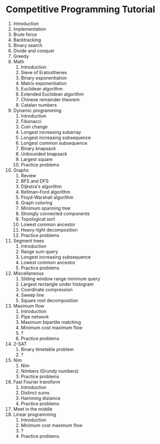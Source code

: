 # Competitive Programming Tutorial

1. Introduction
2. Implementation
3. Brute force
4. Backtracking
5. Binary search
6. Divide and conquer
7. Greedy
8. Math
    1. Introduction
    2. Sieve of Eratosthenes
    3. Binary exponentiation
    4. Matrix exponentiation
    5. Euclidean algorithm
    6. Extended Euclidean algorithm
    7. Chinese remainder theorem
    8. Catalan numbers
9. Dynamic programming
    1. Introduction
    2. Fibonacci
    3. Coin change
    4. Longest increasing subarray
    5. Longest increasing subsequence
    6. Longest common subsequence
    7. Binary knapsack
    8. Unbounded knapsack
    9. Largest square
    10. Practice problems
10. Graphs
    1. Review
    2. BFS and DFS
    3. Dijkstra's algorithm
    4. Bellman-Ford algorithm
    5. Floyd-Warshall algorithm
    6. Graph coloring
    7. Minimum spanning tree
    8. Strongly connected components
    9. Topological sort
    10. Lowest common ancestor
    11. Heavy-light decomposition
    12. Practice problems
11. Segment trees
    1. Introduction
    2. Range sum query
    3. Longest increasing subsequence
    4. Lowest common ancestor
    5. Practice problems
12. Miscellaneous
    1. Sliding window range minimum query
    2. Largest rectangle under histogram
    3. Coordinate compression
    4. Sweep line
    5. Square root decomposition
13. Maximum flow
    1. Introduction
    2. Pipe network
    3. Maximum bipartite matching
    4. Minimum cost maximum flow
    5. ?
    6. Practice problems
14. 2-SAT
    1. Binary timetable problem
    2. ?
15. Nim
    1. Nim
    2. Nimbers (Grundy numbers)
    3. Practice problems
16. Fast Fourier transform
    1. Introduction
    2. Distinct sums
    3. Hamming distance
    4. Practice problems
17. Meet in the middle
18. Linear programming
    1. Introduction
    2. Minimum cost maximum flow
    3. ?
    4. Practice problems
